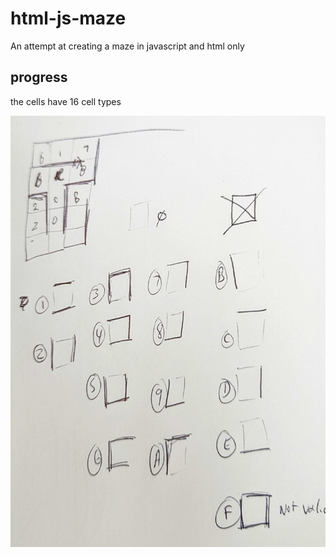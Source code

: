 # html-js-maze
An attempt at creating a maze in javascript and html only


## progress
the cells have 16 cell types

![Screenshot](assets/img/cell-types.png)
